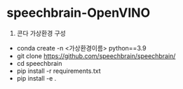 # speechbrain-OpenVINO

1. 콘다 가상환경 구성

- conda create -n <가상환경이름> python==3.9
- git clone https://github.com/speechbrain/speechbrain/
- cd speechbrain
- pip install -r requirements.txt
- pip install -e .

